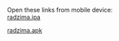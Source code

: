 Open these links from mobile device:<br>
[radzima.ipa](https://app.bitrise.io/app/dad7735308af242c/installable-artifacts/1d1644ccabc66720/public-install-page/b813a6c9ea5b6fc9d646cf98f2af34af)

[radzima.apk](https://app.bitrise.io/app/dad7735308af242c/installable-artifacts/0d24e5a0246fe1b9/public-install-page/492d8772ad81df4dc4d616bf661648dc)

